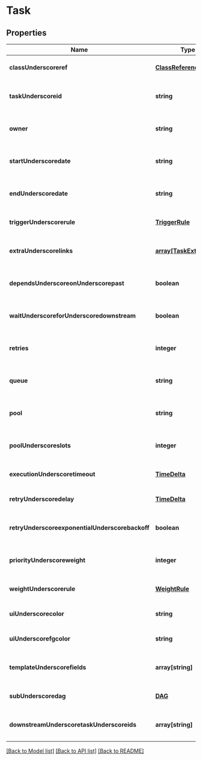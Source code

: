 # Task

## Properties
Name | Type | Description | Notes
------------ | ------------- | ------------- | -------------
**classUnderscoreref** | [**ClassReference**](ClassReference.md) |  | [optional] [default to null]
**taskUnderscoreid** | **string** |  | [optional] [readonly] [default to null]
**owner** | **string** |  | [optional] [readonly] [default to null]
**startUnderscoredate** | **string** |  | [optional] [readonly] [default to null]
**endUnderscoredate** | **string** |  | [optional] [readonly] [default to null]
**triggerUnderscorerule** | [**TriggerRule**](TriggerRule.md) |  | [optional] [default to null]
**extraUnderscorelinks** | [**array[TaskExtraLinks]**](TaskExtraLinks.md) |  | [optional] [readonly] [default to null]
**dependsUnderscoreonUnderscorepast** | **boolean** |  | [optional] [readonly] [default to null]
**waitUnderscoreforUnderscoredownstream** | **boolean** |  | [optional] [readonly] [default to null]
**retries** | **integer** |  | [optional] [readonly] [default to null]
**queue** | **string** |  | [optional] [readonly] [default to null]
**pool** | **string** |  | [optional] [readonly] [default to null]
**poolUnderscoreslots** | **integer** |  | [optional] [readonly] [default to null]
**executionUnderscoretimeout** | [**TimeDelta**](TimeDelta.md) |  | [optional] [default to null]
**retryUnderscoredelay** | [**TimeDelta**](TimeDelta.md) |  | [optional] [default to null]
**retryUnderscoreexponentialUnderscorebackoff** | **boolean** |  | [optional] [readonly] [default to null]
**priorityUnderscoreweight** | **integer** |  | [optional] [readonly] [default to null]
**weightUnderscorerule** | [**WeightRule**](WeightRule.md) |  | [optional] [default to null]
**uiUnderscorecolor** | **string** |  | [optional] [default to null]
**uiUnderscorefgcolor** | **string** |  | [optional] [default to null]
**templateUnderscorefields** | **array[string]** |  | [optional] [readonly] [default to null]
**subUnderscoredag** | [**DAG**](DAG.md) |  | [optional] [default to null]
**downstreamUnderscoretaskUnderscoreids** | **array[string]** |  | [optional] [readonly] [default to null]

[[Back to Model list]](../README.md#documentation-for-models) [[Back to API list]](../README.md#documentation-for-api-endpoints) [[Back to README]](../README.md)


